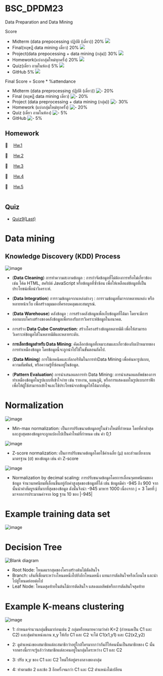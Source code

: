 # BSC_DPDM23
Data Preparation and Data Mining

Score
- Midterm (data prepocessing ปฏิบัติ (เดี่ยว)) 20% ![](https://geps.dev/progress/20)
- Final(ทฤษฎี data mining เดี่ยว) 20% ![](https://geps.dev/progress/20)
- Project(data prepocessing + data mining (กลุ่ม)) 30% ![](https://geps.dev/progress/30)
- Homework(แบ่งกลุ่มใหม่ทุกครั้ง) 20% ![](https://geps.dev/progress/20)
- Quiz(เดี่ยว ถามในห้อง) 5% ![](https://geps.dev/progress/5)
- GitHub 5% ![](https://geps.dev/progress/5)

Final Score = Score * %attendance

- Midterm (data preprocessing ปฏิบัติ (เดี่ยว)) ![-](https://progress-bar.dev/20/?title=Progress) 20%
- Final (ทฤษฎี data mining เดี่ยว) ![-](https://progress-bar.dev/20/?title=Progress) 20%
- Project (data preprocessing + data mining (กลุ่ม)) ![-](https://progress-bar.dev/30/?title=Progress) 30%
- Homework (แบ่งกลุ่มใหม่ทุกครั้ง) ![-](https://progress-bar.dev/20/?title=Progress) 20%
- Quiz (เดี่ยว ถามในห้อง) ![-](https://progress-bar.dev/5/?title=Progress) 5%
- GitHub ![-](https://progress-bar.dev/5/?title=Progress) 5%





## Homework
📝 &emsp;[Hw.1](https://github.com/PhurisKR/BSC_DPDM23/tree/main/HW_1) <br/><br/>
📝 &emsp;[Hw.2](https://github.com/PhurisKR/BSC_DPDM23/tree/main/HW_2) <br/><br/>
📝 &emsp;[Hw.3](https://github.com/PhurisKR/BSC_DPDM23/tree/main/HW_3) <br/><br/>
📝 &emsp;[Hw.4](https://github.com/PhurisKR/BSC_DPDM23/tree/main/HW_4) <br/><br/>
📝 &emsp;[Hw.5](https://github.com/PhurisKR/BSC_DPDM23/tree/main/HW_5) <br/><br/>



## Quiz
- [Quiz9(Last)](https://github.com/phurisk/BSC_DPDM23/blob/main/426557531_311318285255165_3616148309199044172_n.jpg)

 # Data mining
 
  ## Knowledge Discovery (KDD) Process
 ![image](https://github.com/phurisk/BSC_DPDM23/assets/137043070/4440bd5e-39c1-4ed8-bcbb-191ce43f82a6)

 
- (__Data Cleaning__) การทำความสะอาดข้อมูล : การกำจัดข้อมูลที่ไม่ต้องการหรือไม่เกี่ยวข้อง เช่น โค้ด HTML, สคริปต์ JavaScript หรือข้อมูลที่ซ้ำซ้อน เพื่อให้เหลือแต่ข้อมูลที่เป็นประโยชน์เพื่อนำวิเคราะห์.

- (__Data Integration__) การรวมข้อมูลจากแหล่งต่างๆ : การรวมข้อมูลที่มาจากหลายแหล่ง หรือหลายหน้าเว็บ เพื่อสร้างมุมมองที่ครอบคลุมและสมบูรณ์.

- (__Data Warehouse__) คลังข้อมูล  : การสร้างคลังข้อมูลเพื่อเก็บข้อมูลที่ได้มา โดยจะมีการออกแบบโครงสร้างของคลังข้อมูลเพื่อรองรับการวิเคราะห์ข้อมูลในอนาคต.

- การสร้าง __Data Cube Construction__: สร้างโครงสร้างข้อมูลหลายมิติ เพื่อให้สามารถวิเคราะห์ข้อมูลได้ในหลายมิติและหลายระดับ.

- __การเลือกข้อมูลสำหรับ Data Mining__: คัดเลือกข้อมูลที่เหมาะสมและเกี่ยวข้องกับเป้าหมายของการทำเหมืองข้อมูล โดยข้อมูลนี้จะถูกนำไปใช้ในขั้นตอนถัดไป.

- (__Data Mining__) การใช้เทคนิคและอัลกอริทึมในการทำData Mining เพื่อค้นหารูปแบบ, ความสัมพันธ์, หรือความรู้ที่ซ่อนอยู่ในข้อมูล.

- (__Pattern Evaluation__) การนำเสนอผลการทำ Data Mining: การนำเสนอผลลัพธ์ของการทำเหมืองข้อมูลในรูปแบบที่เข้าใจง่าย เช่น รายงาน, แผนภูมิ, หรือการแสดงผลในรูปแบบกราฟิก เพื่อให้ผู้ใช้สามารถเข้าใจและใช้ประโยชน์จากข้อมูลให้ได้มากที่สุด.



# Normalization

![image](https://github.com/phurisk/BSC_DPDM23/assets/137043070/59859ef0-f33b-4908-a900-dbae849a4011)
- Min-max normalization: เป็นการปรับขนาดข้อมูลอยู่ในช่วงใหม่ที่กำหนด โดยที่ค่าต่ำสุดและสูงสุดของข้อมูลจะถูกแปลงไปเป็นค่าใหม่ที่กำหนด เช่น ค่า 0,1

![image](https://github.com/phurisk/BSC_DPDM23/assets/137043070/b18d3306-f8fb-4ef0-a97b-ebf00a1ba38b)
- Z-score normalization: เป็นการปรับขนาดข้อมูลโดยใช้ค่าเฉลี่ย (μ) และส่วนเบี่ยงเบนมาตรฐาน (σ) ของข้อมูล เช่น ค่า Z-score

![image](https://github.com/phurisk/BSC_DPDM23/assets/137043070/5bb14a8c-a772-4f10-ab94-f261904dbc46)
- Normalization by decimal scaling: การปรับขนาดข้อมูลโดยการเลื่อนจุดทศนิยมของข้อมูล จำนวนทศนิยมที่เลื่อนขึ้นอยู่กับค่าสูงสุดของข้อมูลที่ได้ เช่น ข้อมูลมีค่า -945 ถึง 900 จากนั้นนำค่าสัมบูรณ์ที่มากที่สุดของข้อมูล ดังนั้นจึงนำ -945 มาหาร 1000 เนื่องจาก j = 3 โดยที่ j มาจากการประมาณค่าจาก log ฐาน 10 ของ |-945| 





# Example training data set
![image](https://github.com/PhurisKR/BSC_DPDM23/assets/118201161/4f6cd41b-05b7-43ea-88e4-b74047c9c24a)


# Decision Tree
![Blank diagram](https://github.com/phurisk/BSC_DPDM23/assets/137043070/f76cb092-fd0e-441b-814a-c29cac92d121)

- Root Node: โหนดแรกสุดของโครงสร้างต้นไม้ตัดสินใจ
- Branch: เส้นที่เชื่อมระหว่างโหนดหนึ่งไปยังอีกโหนดหนึ่ง แทนการตัดสินใจหรือเงื่อนไข และนำไปสู่โหนดย่อยต่อไป
- Leaf Node: โหนดสุดท้ายในต้นไม้การตัดสินใจ แสดงผลลัพธ์หรือการตัดสินใจสุดท้าย


# Example  K-means clustering

![image](https://github.com/phurisk/BSC_DPDM23/assets/137043070/0fb484a3-2996-4622-8d4a-b8754c0c972f)



- 1: กำหนดจำนวนกลุ่มขึ้นมาก่อนเช่น 2 กลุ่มหรือหมายความว่าค่า K=2  (กำหนดเป็น C1 และ C2) และสุ่มตำแหน่งแกน x,y ให้กับ C1  และ C2 จะได้  C1(x1,y1) และ C2(x2,y2)

- 2: ดูตำแหน่งของสมาชิกแต่ละสมาชิกว่าอยู่ใกล้ใครมากกว่ากันก็ให้คนนั้นเป็นสมาชิกของ C นั้น จากตรงนี้เราจะรู้แล้วว่าสมาชิกแต่ละคนอยู่ในกลุ่มใดระหว่าง C1 และ C2

- 3: ปรับ x,y ของ C1 และ C2 ใหม่ให้อยู่ตรงกลางของกลุ่ม

- 4: ทำตามข้อ 2 และข้อ 3 อีกครั้งจนกว่า C1 และ C2 ตำแหน่งไม่เปลียน



